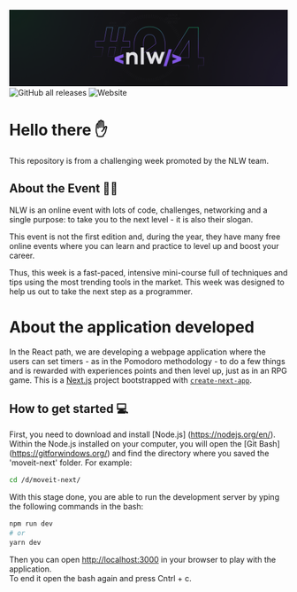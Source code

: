 ![](https://github.com/tatacsd/nlw4/blob/main/NLW04_pack_divulgacao_-_Github.png?raw=true)
![GitHub all releases](https://img.shields.io/github/downloads/tatacsd/nlw4/total?color=blueviolet&label=Download)
![Website](https://img.shields.io/website?color=blueviolet&label=%3Cnlw%2F%3E&url=https%3A%2F%2Fnextlevelweek.com%2Finscricao%2F4)
<br>

# Hello there ✋ 
This repository is from a challenging week promoted by the NLW team.
## About the Event 🚀🚀
NLW is an online event with lots of code, challenges, networking and a single purpose: to take you to the next level - it is also their slogan.

This event is not the first edition and, during the year, they have many free online events where you can learn and practice to level up and boost your career.

Thus, this week is a fast-paced, intensive mini-course full of techniques and tips using the most trending tools in the market. This week was designed to help us out to take the next step as a programmer.
<br>
# About the application developed
In the React path, we are developing a webpage application where the users can set timers - as in the Pomodoro methodology - to do a few things and is rewarded with experiences points and then level up, just as in an RPG game.
This is a [Next.js](https://nextjs.org/) project bootstrapped with [`create-next-app`](https://github.com/vercel/next.js/tree/canary/packages/create-next-app).

## How to get started 💻

First, you need to download and install [Node.js] (https://nodejs.org/en/). 
Within the Node.js installed on your computer, you will open the [Git Bash] (https://gitforwindows.org/) and find the directory where you saved the 'moveit-next' folder.
For example:
```bash
cd /d/moveit-next/
```
With this stage done, you are able to run the development server by yping the following commands in the bash:
```bash
npm run dev
# or
yarn dev
```


Then you can open [http://localhost:3000](http://localhost:3000) in your browser to play with the application. <br>
To end it open the bash again and press Cntrl + c.
